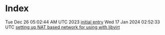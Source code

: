 # Index

Tue Dec 26 05:02:44 AM UTC 2023 [initial entry](/pub/entries/1.html)
Wed 17 Jan 2024 02:52:33 UTC [setting up NAT based network for using with libvirt](/pub/entries/2.html)
